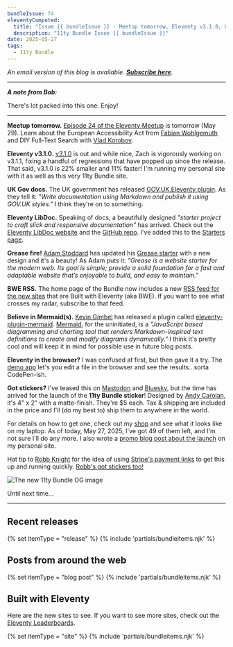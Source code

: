 ```yaml
---
bundleIssue: 74
eleventyComputed:
  title: "Issue {{ bundleIssue }} - Meetup tomorrow, Eleventy v3.1.0, UK Gov docs, Eleventy LibDoc, Grease fire, BWE RSS, Believe in Mermaid(s), Eleventy in the browser, Got stickers?...And 3 releases, 12 posts, and 6 sites to see"
  description: "11ty Bundle Issue {{ bundleIssue }}"
date: 2025-05-27
tags:
  - 11ty Bundle
---
```


_An email version of this blog is available. **[Subscribe here](#newsletter-subscribe)**._

---

**_A note from Bob:_**

There's lot packed into this one. Enjoy!

---

**Meetup tomorrow.** [Episode 24 of the Eleventy Meetup](https://11tymeetup.dev/events/episode-24/) is tomorrow (May 29). Learn about the European Accessibility Act from [Fabian Wohlgemuth](https://feynmatt.com/) and DIY Full-Text Search with [Vlad Korobov](https://vladkorobov.com/).

**Eleventy v3.1.0.** [v3.1.0](https://github.com/11ty/eleventy/releases/tag/v3.1.0) is out and while nice, Zach is vigorously working on v3.1.1, fixing a handful of regressions that have popped up since the release. That said, v3.1.0 is 22% smaller and 11% faster! I'm running my personal site with it as well as this very 11ty Bundle site.

**UK Gov docs.** The UK government has released [GOV.UK.Eleventy plugin](https://x-govuk.github.io/govuk-eleventy-plugin/). As they tell it: _"Write documentation using Markdown and publish it using GOV.UK styles."_ I think they're on to something.

**Eleventy LibDoc.** Speaking of docs, a beautifully designed _"starter project to craft slick and responsive documentation"_ has arrived. Check out the [Eleventy LibDoc website](https://eleventy-libdoc.netlify.app/) and the [GitHub repo](https://github.com/ita-design-system/eleventy-libdoc#eleventy-libdoc). I've added this to the [Starters page](/starters/).

**Grease fire!** [Adam Stoddard](https://aaadaaam.com/) has updated his [Grease starter](https://web-grease.netlify.app/) with a new design and it's a beauty! As Adam puts it: _"Grease is a website starter for the modern web. Its goal is simple; provide a solid foundation for a fast and adaptable website that’s enjoyable to build, and easy to maintain."_

**BWE RSS.** The home page of the Bundle now includes a new [RSS feed for the new sites](https://11tybundle.dev/sitesfeed.xml) that are Built with Eleventy (aka BWE). If you want to see what crosses my radar, subscribe to that feed.

**Believe in Mermaid(s).** [Kevin Gimbel](https://kevingimbel.de/) has released a plugin called [eleventy-plugin-mermaid](https://www.npmjs.com/package/@kevingimbel/eleventy-plugin-mermaid). [Mermaid](https://mermaid.js.org/), for the uninitiated, is a _"JavaScript based diagramming and charting tool that renders Markdown-inspired text definitions to create and modify diagrams dynamically."_ I think it's pretty cool and will keep it in mind for possible use in future blog posts.

**Eleventy in the browser?** I was confused at first, but then gave it a try. The [demo app](https://11ty-website-git-editor-11ty.vercel.app/#try-eleventy-in-the-browser) let's you edit a file in the browser and see the results...sorta CodePen-ish.

**Got stickers?** I've teased this on [Mastodon](https://indieweb.social/@bobmonsour/114535942160630118) and [Bluesky](https://bsky.app/profile/bobmonsour.com/post/3lpk7t27wnc25), but the time has arrived for the launch of the **11ty Bundle sticker**! Designed by [Andy Carolan](https://andycarolan.com), it's 4" x 2" with a matte-finish. They're $5 each. Tax & shipping are included in the price and I'll (do my best to) ship them to anywhere in the world.

For details on how to get one, check out my [shop](https://bobmonsour.com/shop/) and see what it looks like on my laptop. As of today, May 27, 2025, I've got 49 of them left, and I'm not sure I'll do any more. I also wrote a [promo blog post about the launch](https://bobmonsour.com/blog/got-stickers/) on my personal site.

Hat tip to [Robb Knight](https://rknight.me/) for the idea of using [Stripe's payment links](https://stripe.com/gb/payments/payment-links) to get this up and running quickly. [Robb's got stickers too!](https://rknight.me/blog/dont-at-me-stickers/)

![The new 11ty Bundle OG image](/assets/img/11tybundle-dev.png)

Until next time...

---

<div id="issue69-releases"></div>

## Recent releases

{% set itemType = "release" %}
{% include 'partials/bundleitems.njk' %}

## Posts from around the web

{% set itemType = "blog post" %}
{% include 'partials/bundleitems.njk' %}

## Built with Eleventy

Here are the new sites to see. If you want to see more sites, check out the [Eleventy Leaderboards](https://www.11ty.dev/speedlify/).

{% set itemType = "site" %}
{% include 'partials/bundleitems.njk' %}

